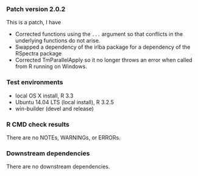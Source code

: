 ### Patch version 2.0.2
This is a patch, I have
* Corrected functions using the `...` argument so that conflicts in the 
  underlying functions do not arise.
* Swapped a dependency of the irlba package for a dependency of the RSpectra
  package
* Corrected TmParallelApply so it no longer throws an error when called from
  R running on Windows. 

### Test environments
* local OS X install, R 3.3
* Ubuntu 14.04 LTS (local install), R 3.2.5
* win-builder (devel and release)

### R CMD check results
There are no NOTEs, WARNINGs, or ERRORs.

### Downstream dependencies
There are no downstream dependencies. 

